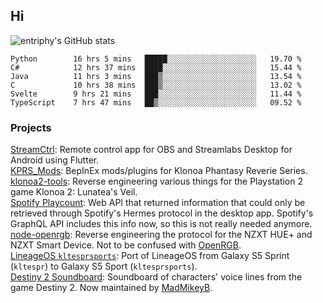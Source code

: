 ## Hi
![entriphy's GitHub stats](https://github-readme-stats.vercel.app/api?username=entriphy&show_icons=true&title_color=2196F3&bg_color=212121&text_color=FAFAFA&hide_border=true)
<!--START_SECTION:waka-->

```text
Python        16 hrs 5 mins   █████░░░░░░░░░░░░░░░░░░░░   19.70 %
C#            12 hrs 37 mins  ████░░░░░░░░░░░░░░░░░░░░░   15.44 %
Java          11 hrs 3 mins   ███▒░░░░░░░░░░░░░░░░░░░░░   13.54 %
C             10 hrs 38 mins  ███▒░░░░░░░░░░░░░░░░░░░░░   13.02 %
Svelte        9 hrs 21 mins   ███░░░░░░░░░░░░░░░░░░░░░░   11.44 %
TypeScript    7 hrs 47 mins   ██▒░░░░░░░░░░░░░░░░░░░░░░   09.52 %
```

<!--END_SECTION:waka-->
### Projects
[StreamCtrl](https://play.google.com/store/apps/details?id=dev.t4ils.obs_remote): Remote control app for OBS and Streamlabs Desktop for Android using Flutter.<br>
[KPRS_Mods](https://github.com/entriphy/KPRS_Mods): BepInEx mods/plugins for Klonoa Phantasy Reverie Series.<br>
[klonoa2-tools](https://github.com/entriphy/klonoa2-tools): Reverse engineering various things for the Playstation 2 game Klonoa 2: Lunatea's Veil.<br>
[Spotify Playcount](https://github.com/entriphy/sp-playcount-librespot): Web API that returned information that could only be retrieved through Spotify's Hermes protocol in the desktop app. Spotify's GraphQL API includes this info now, so this is not really needed anymore.<br>
[node-openrgb](https://github.com/entriphy/node-openrgb): Reverse engineering the protocol for the NZXT HUE+ and NZXT Smart Device. Not to be confused with [OpenRGB](https://gitlab.com/CalcProgrammer1/OpenRGB).<br>
[LineageOS `kltesprsports`](https://github.com/entriphy/android_device_samsung_kltesprsports): Port of LineageOS from Galaxy S5 Sprint (`kltespr`) to Galaxy S5 Sport (`kltesprsports`).<br>
[Destiny 2 Soundboard](https://github.com/entriphy/Destiny2-Soundboard): Soundboard of characters' voice lines from the game Destiny 2. Now maintained by [MadMikeyB](https://github.com/MadMikeyB/Destiny2-Soundboard).
